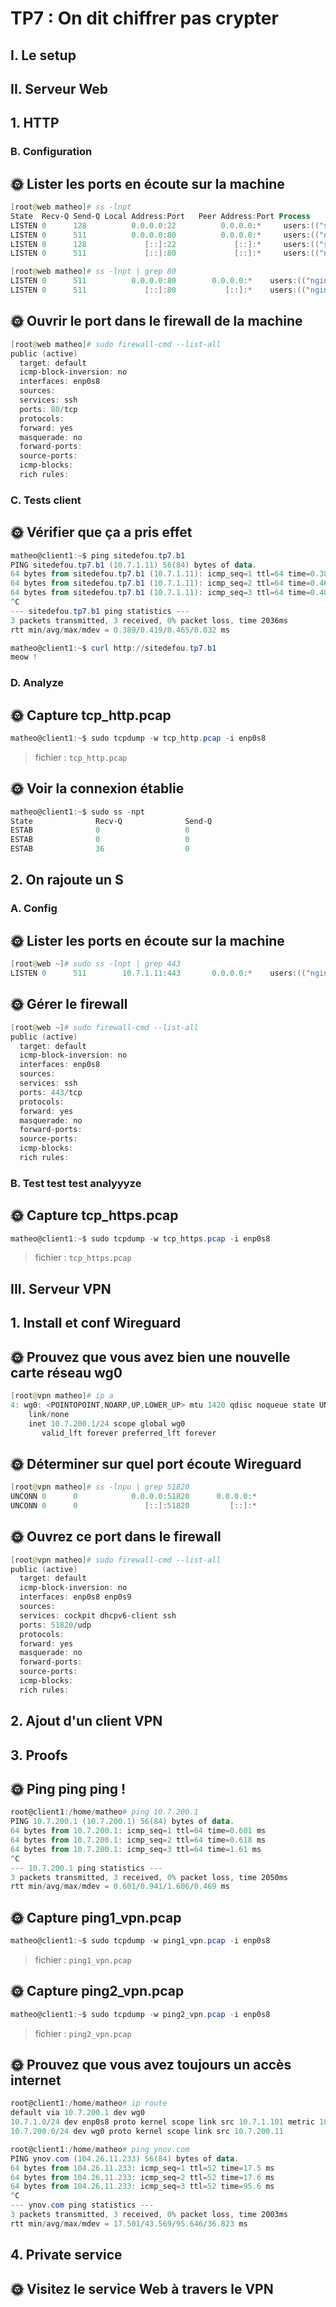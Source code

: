 # TP7 : On dit chiffrer pas crypter
## I. Le setup
## II. Serveur Web
## 1. HTTP
### B. Configuration

## 🌞 Lister les ports en écoute sur la machine
```powershell 
[root@web matheo]# ss -lnpt
State  Recv-Q Send-Q Local Address:Port   Peer Address:Port Process
LISTEN 0      128          0.0.0.0:22          0.0.0.0:*     users:(("sshd",pid=693,fd=3))
LISTEN 0      511          0.0.0.0:80          0.0.0.0:*     users:(("nginx",pid=1439,fd=6),("nginx",pid=1438,fd=6))
LISTEN 0      128             [::]:22             [::]:*     users:(("sshd",pid=693,fd=4))
LISTEN 0      511             [::]:80             [::]:*     users:(("nginx",pid=1439,fd=7),("nginx",pid=1438,fd=7))
```
```powershell
[root@web matheo]# ss -lnpt | grep 80
LISTEN 0      511          0.0.0.0:80        0.0.0.0:*    users:(("nginx",pid=1439,fd=6),("nginx",pid=1438,fd=6))
LISTEN 0      511             [::]:80           [::]:*    users:(("nginx",pid=1439,fd=7),("nginx",pid=1438,fd=7))
```
## 🌞 Ouvrir le port dans le firewall de la machine
```powershell
[root@web matheo]# sudo firewall-cmd --list-all
public (active)
  target: default
  icmp-block-inversion: no
  interfaces: enp0s8
  sources:
  services: ssh
  ports: 80/tcp
  protocols:
  forward: yes
  masquerade: no
  forward-ports:
  source-ports:
  icmp-blocks:
  rich rules:
```
### C. Tests client
## 🌞 Vérifier que ça a pris effet
```powershell 
matheo@client1:~$ ping sitedefou.tp7.b1
PING sitedefou.tp7.b1 (10.7.1.11) 56(84) bytes of data.
64 bytes from sitedefou.tp7.b1 (10.7.1.11): icmp_seq=1 ttl=64 time=0.389 ms
64 bytes from sitedefou.tp7.b1 (10.7.1.11): icmp_seq=2 ttl=64 time=0.465 ms
64 bytes from sitedefou.tp7.b1 (10.7.1.11): icmp_seq=3 ttl=64 time=0.405 ms
^C
--- sitedefou.tp7.b1 ping statistics ---
3 packets transmitted, 3 received, 0% packet loss, time 2036ms
rtt min/avg/max/mdev = 0.389/0.419/0.465/0.032 ms
```
```powershell
matheo@client1:~$ curl http://sitedefou.tp7.b1
meow !
```
### D. Analyze
## 🌞 Capture tcp_http.pcap
```powershell
matheo@client1:~$ sudo tcpdump -w tcp_http.pcap -i enp0s8
```
>fichier : ```tcp_http.pcap```
## 🌞 Voir la connexion établie
```powershell
matheo@client1:~$ sudo ss -npt
State              Recv-Q              Send-Q                                 Local Address:Port                                 Peer Address:Port              Process
ESTAB              0                   0                                         10.7.1.101:44990                                   10.7.1.11:80                 users:(("firefox",pid=6671,fd=64))
ESTAB              0                   0                                         10.7.1.101:56154                               34.107.243.93:443                users:(("firefox",pid=6671,fd=138))
ESTAB              36                  0                                [::ffff:10.7.1.101]:22                              [::ffff:10.7.1.1]:31571              users:(("sshd",pid=3915,fd=4),("sshd",pid=3770,fd=4))
```
## 2. On rajoute un S
### A. Config
## 🌞 Lister les ports en écoute sur la machine
```powershell
[root@web ~]# sudo ss -lnpt | grep 443
LISTEN 0      511        10.7.1.11:443       0.0.0.0:*    users:(("nginx",pid=1340,fd=6),("nginx",pid=1339,fd=6))
```
## 🌞 Gérer le firewall
```powershell
[root@web ~]# sudo firewall-cmd --list-all
public (active)
  target: default
  icmp-block-inversion: no
  interfaces: enp0s8
  sources:
  services: ssh
  ports: 443/tcp
  protocols:
  forward: yes
  masquerade: no
  forward-ports:
  source-ports:
  icmp-blocks:
  rich rules:
```
### B. Test test test analyyyze
## 🌞 Capture tcp_https.pcap
```powershell
matheo@client1:~$ sudo tcpdump -w tcp_https.pcap -i enp0s8
```
>fichier : ```tcp_https.pcap```

## III. Serveur VPN
## 1. Install et conf Wireguard
## 🌞 Prouvez que vous avez bien une nouvelle carte réseau wg0
```powershell 
[root@vpn matheo]# ip a
4: wg0: <POINTOPOINT,NOARP,UP,LOWER_UP> mtu 1420 qdisc noqueue state UNKNOWN group default qlen 1000
    link/none
    inet 10.7.200.1/24 scope global wg0
       valid_lft forever preferred_lft forever
```
## 🌞 Déterminer sur quel port écoute Wireguard
```powershell
[root@vpn matheo]# ss -lnpu | grep 51820
UNCONN 0      0            0.0.0.0:51820      0.0.0.0:*
UNCONN 0      0               [::]:51820         [::]:*
```
## 🌞 Ouvrez ce port dans le firewall
```powershell 
[root@vpn matheo]# sudo firewall-cmd --list-all
public (active)
  target: default
  icmp-block-inversion: no
  interfaces: enp0s8 enp0s9
  sources:
  services: cockpit dhcpv6-client ssh
  ports: 51820/udp
  protocols:
  forward: yes
  masquerade: no
  forward-ports:
  source-ports:
  icmp-blocks:
  rich rules:
```
## 2. Ajout d'un client VPN
## 3. Proofs
## 🌞 Ping ping ping !
```powershell
root@client1:/home/matheo# ping 10.7.200.1
PING 10.7.200.1 (10.7.200.1) 56(84) bytes of data.
64 bytes from 10.7.200.1: icmp_seq=1 ttl=64 time=0.601 ms
64 bytes from 10.7.200.1: icmp_seq=2 ttl=64 time=0.618 ms
64 bytes from 10.7.200.1: icmp_seq=3 ttl=64 time=1.61 ms
^C
--- 10.7.200.1 ping statistics ---
3 packets transmitted, 3 received, 0% packet loss, time 2050ms
rtt min/avg/max/mdev = 0.601/0.941/1.606/0.469 ms
```
## 🌞 Capture ping1_vpn.pcap
```powershell
matheo@client1:~$ sudo tcpdump -w ping1_vpn.pcap -i enp0s8
```
>fichier : ```ping1_vpn.pcap```
## 🌞 Capture ping2_vpn.pcap
```powershell
matheo@client1:~$ sudo tcpdump -w ping2_vpn.pcap -i enp0s8
```
>fichier : ```ping2_vpn.pcap```
## 🌞 Prouvez que vous avez toujours un accès internet
```powershell
root@client1:/home/matheo# ip route
default via 10.7.200.1 dev wg0
10.7.1.0/24 dev enp0s8 proto kernel scope link src 10.7.1.101 metric 100
10.7.200.0/24 dev wg0 proto kernel scope link src 10.7.200.11

```
```powershell
root@client1:/home/matheo# ping ynov.com
PING ynov.com (104.26.11.233) 56(84) bytes of data.
64 bytes from 104.26.11.233: icmp_seq=1 ttl=52 time=17.5 ms
64 bytes from 104.26.11.233: icmp_seq=2 ttl=52 time=17.6 ms
64 bytes from 104.26.11.233: icmp_seq=3 ttl=52 time=95.6 ms
^C
--- ynov.com ping statistics ---
3 packets transmitted, 3 received, 0% packet loss, time 2003ms
rtt min/avg/max/mdev = 17.501/43.569/95.646/36.823 ms
```
## 4. Private service
## 🌞 Visitez le service Web à travers le VPN